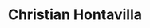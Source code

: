 ---
title: "Christian Hontavilla"
image: "images/team/generico-M.jpg"
jobtitle: "Ayudante - Curso Mecatrónica"
category: estudiante
promoted: false
linkedinurl: ""
weight: 16
---